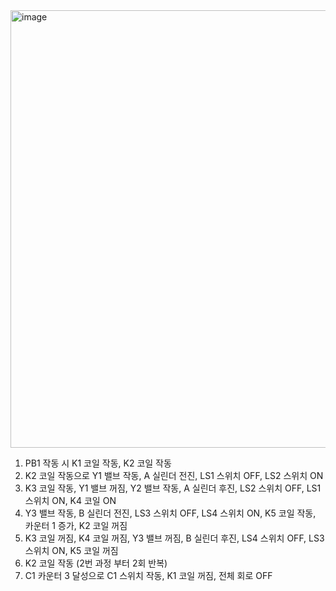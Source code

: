 
<img width="1297" height="700" alt="image" src="https://github.com/user-attachments/assets/89a21e60-5d52-400c-a67e-2421efd8162c" />
   
1. PB1 작동 시 K1 코일 작동, K2 코일 작동   
2. K2 코일 작동으로 Y1 밸브 작동, A 실린더 전진, LS1 스위치 OFF, LS2 스위치 ON   
3. K3 코일 작동, Y1 밸브 꺼짐, Y2 밸브 작동, A 실린더 후진, LS2 스위치 OFF, LS1 스위치 ON, K4 코일 ON   
4. Y3 밸브 작동, B 실린더 전진, LS3 스위치 OFF, LS4 스위치 ON, K5 코일 작동, 카운터 1 증가, K2 코일 꺼짐   
5. K3 코일 꺼짐, K4 코일 꺼짐, Y3 밸브 꺼짐, B 실린더 후진, LS4 스위치 OFF, LS3 스위치 ON, K5 코일 꺼짐   
6. K2 코일 작동 (2번 과정 부터 2회 반복)   
7. C1 카운터 3 달성으로 C1 스위치 작동, K1 코일 꺼짐, 전체 회로 OFF
